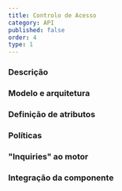 ```yaml
---
title: Controlo de Acesso
category: API
published: false
order: 4
type: 1
---
```


### Descrição

### Modelo e arquitetura

### Definição de atributos

### Políticas

### "Inquiries" ao motor

### Integração da componente